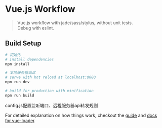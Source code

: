 # Vue.js Workflow

> Vue.js workflow with jade/sass/stylus, without unit tests.<br>
> Debug with eslint.

## Build Setup

``` bash
# 初始化
# install dependencies
npm install

# 本地服务器调试
# serve with hot reload at localhost:8080
npm run dev

# build for production with minification
npm run build
```

config.js配置监听端口、远程服务器api转发规则

For detailed explanation on how things work, checkout the [guide](http://vuejs-templates.github.io/webpack/) and [docs for vue-loader](http://vuejs.github.io/vue-loader).
